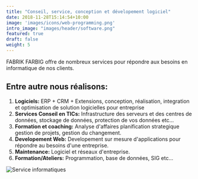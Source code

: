 ```yaml
---
title: "Conseil, service, conception et dévelopement logiciel"
date: 2018-11-28T15:14:54+10:00
image: 'images/icons/web-programming.png'
intro_image: "images/header/software.png"
featured: true
draft: false
weight: 5
---
```


FABRIK FARBIG offre de nombreux services pour répondre aux besoins en informatique de nos clients.


## Entre autre nous réalisons:

1. **Logiciels:** ERP + CRM + Extensions, conception, réalisation, integration et optimisation de solution logicielles pour entreprise
2. **Services Conseil en TICs:** Infrastructure des serveurs et des centres de données, stockage de données, protection de vos données etc...
3. **Formation et coaching:** Analyse d'affaires planification strategique gestion de projets, gestion du changement.
4. **Developement Web:** Developement sur mesure d'applications pour répondre au besoins d'une entreprise.
5. **Maintenance:** Logiciel et réseaux d'entreprise.
6. **Formation/Ateliers:** Programmation, base de données, SIG etc...

![Service informatiques ](/images/contents/formation.png)

